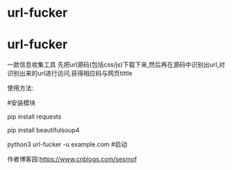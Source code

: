 # url-fucker
# url-fucker

一款信息收集工具
先把url源码(包括css/js)下载下来,然后再在源码中识别出url,对识别出来的url进行访问,获得相应码与网页tittle

使用方法:

#安装模块

pip install requests

pip install beautifulsoup4



python3 url-fucker -u example.com  #启动

作者博客园:https://www.cnblogs.com/sesmof
